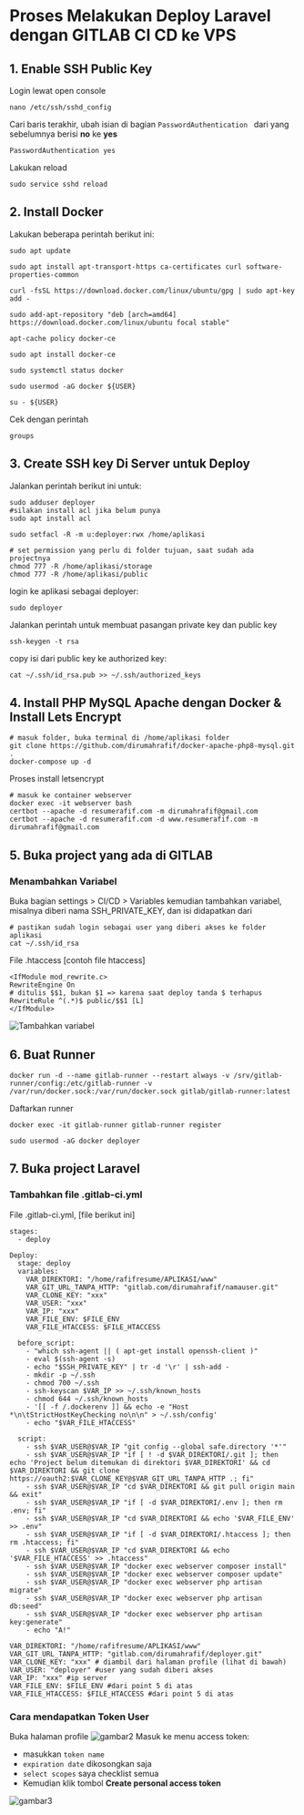# Proses Melakukan Deploy Laravel dengan GITLAB CI CD ke VPS
## 1. Enable SSH Public Key

Login lewat open console  
```
nano /etc/ssh/sshd_config
```

Cari baris terakhir, ubah isian di bagian <code>PasswordAuthentication </code> dari yang sebelumnya berisi <b>no</b> ke <b>yes</b>  

```
PasswordAuthentication yes
```

Lakukan reload 
```
sudo service sshd reload
```

## 2. Install Docker

Lakukan beberapa perintah berikut ini:

```
sudo apt update
```

```
sudo apt install apt-transport-https ca-certificates curl software-properties-common
```

```
curl -fsSL https://download.docker.com/linux/ubuntu/gpg | sudo apt-key add -
```

```
sudo add-apt-repository "deb [arch=amd64] https://download.docker.com/linux/ubuntu focal stable"
```

```
apt-cache policy docker-ce
```

```
sudo apt install docker-ce
```

```
sudo systemctl status docker
```

```
sudo usermod -aG docker ${USER}
```

```
su - ${USER}
```

Cek dengan perintah
```
groups
```
## 3. Create SSH key Di Server untuk Deploy
Jalankan perintah berikut ini untuk:
```
sudo adduser deployer
#silakan install acl jika belum punya
sudo apt install acl

sudo setfacl -R -m u:deployer:rwx /home/aplikasi

# set permission yang perlu di folder tujuan, saat sudah ada projectnya
chmod 777 -R /home/aplikasi/storage
chmod 777 -R /home/aplikasi/public
```
login ke aplikasi sebagai deployer:
```
sudo deployer
```
Jalankan perintah untuk membuat pasangan private key dan public key
```
ssh-keygen -t rsa
```
copy isi dari public key ke authorized key:
```
cat ~/.ssh/id_rsa.pub >> ~/.ssh/authorized_keys
```
## 4. Install PHP MySQL Apache dengan Docker & Install Lets Encrypt
```
# masuk folder, buka terminal di /home/aplikasi folder
git clone https://github.com/dirumahrafif/docker-apache-php8-mysql.git .
docker-compose up -d
```
Proses install letsencrypt
```
# masuk ke container webserver
docker exec -it webserver bash
certbot --apache -d resumerafif.com -m dirumahrafif@gmail.com
certbot --apache -d resumerafif.com -d www.resumerafif.com -m dirumahrafif@gmail.com
```
## 5. Buka project yang ada di GITLAB
### Menambahkan Variabel
Buka bagian settings > CI/CD > Variables kemudian tambahkan variabel, misalnya diberi nama SSH_PRIVATE_KEY, dan isi didapatkan dari 
```
# pastikan sudah login sebagai user yang diberi akses ke folder aplikasi
cat ~/.ssh/id_rsa
```

File .htaccess [contoh file htaccess]
```
<IfModule mod_rewrite.c>
RewriteEngine On
# ditulis $$1, bukan $1 => karena saat deploy tanda $ terhapus
RewriteRule ^(.*)$ public/$$1 [L]
</IfModule>
```

![Tambahkan variabel](https://raw.githubusercontent.com/dirumahrafif/devlogs/main/DEVOPS/images/1.png)
## 6. Buat Runner
```
docker run -d --name gitlab-runner --restart always -v /srv/gitlab-runner/config:/etc/gitlab-runner -v /var/run/docker.sock:/var/run/docker.sock gitlab/gitlab-runner:latest
```
Daftarkan runner
```
docker exec -it gitlab-runner gitlab-runner register
```

```
sudo usermod -aG docker deployer
```
## 7. Buka project Laravel
### Tambahkan file .gitlab-ci.yml
File .gitlab-ci.yml, [file berikut ini]
```
stages:
  - deploy

Deploy:
  stage: deploy
  variables:
    VAR_DIREKTORI: "/home/rafifresume/APLIKASI/www"
    VAR_GIT_URL_TANPA_HTTP: "gitlab.com/dirumahrafif/namauser.git"
    VAR_CLONE_KEY: "xxx"
    VAR_USER: "xxx"
    VAR_IP: "xxx"
    VAR_FILE_ENV: $FILE_ENV
    VAR_FILE_HTACCESS: $FILE_HTACCESS

  before_script:
    - "which ssh-agent || ( apt-get install openssh-client )"
    - eval $(ssh-agent -s)
    - echo "$SSH_PRIVATE_KEY" | tr -d '\r' | ssh-add -
    - mkdir -p ~/.ssh
    - chmod 700 ~/.ssh
    - ssh-keyscan $VAR_IP >> ~/.ssh/known_hosts
    - chmod 644 ~/.ssh/known_hosts
    - '[[ -f /.dockerenv ]] && echo -e "Host *\n\tStrictHostKeyChecking no\n\n" > ~/.ssh/config'
    - echo "$VAR_FILE_HTACCESS"

  script:
    - ssh $VAR_USER@$VAR_IP "git config --global safe.directory '*'"
    - ssh $VAR_USER@$VAR_IP "if [ ! -d $VAR_DIREKTORI/.git ]; then echo 'Project belum ditemukan di direktori $VAR_DIREKTORI' && cd $VAR_DIREKTORI && git clone https://oauth2:$VAR_CLONE_KEY@$VAR_GIT_URL_TANPA_HTTP .; fi"
    - ssh $VAR_USER@$VAR_IP "cd $VAR_DIREKTORI && git pull origin main && exit"
    - ssh $VAR_USER@$VAR_IP "if [ -d $VAR_DIREKTORI/.env ]; then rm .env; fi"
    - ssh $VAR_USER@$VAR_IP "cd $VAR_DIREKTORI && echo '$VAR_FILE_ENV' >> .env"
    - ssh $VAR_USER@$VAR_IP "if [ -d $VAR_DIREKTORI/.htaccess ]; then rm .htaccess; fi"
    - ssh $VAR_USER@$VAR_IP "cd $VAR_DIREKTORI && echo '$VAR_FILE_HTACCESS' >> .htaccess"
    - ssh $VAR_USER@$VAR_IP "docker exec webserver composer install"
    - ssh $VAR_USER@$VAR_IP "docker exec webserver composer update"
    - ssh $VAR_USER@$VAR_IP "docker exec webserver php artisan migrate"
    - ssh $VAR_USER@$VAR_IP "docker exec webserver php artisan db:seed"
    - ssh $VAR_USER@$VAR_IP "docker exec webserver php artisan key:generate"
    - echo "A!"
```

```
VAR_DIREKTORI: "/home/rafifresume/APLIKASI/www"
VAR_GIT_URL_TANPA_HTTP: "gitlab.com/dirumahrafif/deployer.git"
VAR_CLONE_KEY: "xxx" # diambil dari halaman profile (lihat di bawah)
VAR_USER: "deployer" #user yang sudah diberi akses
VAR_IP: "xxx" #ip server
VAR_FILE_ENV: $FILE_ENV #dari point 5 di atas
VAR_FILE_HTACCESS: $FILE_HTACCESS #dari point 5 di atas
```

### Cara mendapatkan Token User
Buka halaman profile
![gambar2](https://raw.githubusercontent.com/dirumahrafif/devlogs/main/DEVOPS/images/2.png)
Masuk ke menu access token:
- masukkan <code>token name</code>
- <code>expiration date</code> dikosongkan saja
- <code>select scopes</code> saya checklist semua
- Kemudian klik tombol **Create personal access token**

![gambar3](https://raw.githubusercontent.com/dirumahrafif/devlogs/main/DEVOPS/images/3.png)
